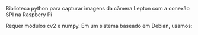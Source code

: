 Biblioteca python para capturar imagens da câmera Lepton com a conexão SPI na Raspbery Pi


Requer módulos cv2 e numpy. Em um sistema baseado em Debian, usamos:

```$ sudo apt-get install python-opencv python-numpy´´´
